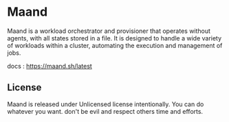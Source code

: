 # Maand

Maand is a workload orchestrator and provisioner that operates without agents, with all states stored in a file. 
It is designed to handle a wide variety of workloads within a cluster, automating the execution and management of jobs.

docs : https://maand.sh/latest

## License

Maand is released under Unlicensed license intentionally. You can do whatever you want. don't be evil and respect others
time and efforts.


